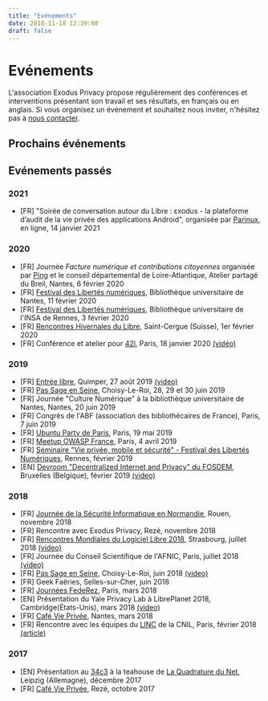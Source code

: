 ```yaml
---
title: "Evénements"
date: 2018-11-18 12:39:00
draft: false
---
```

# Evénements

L'association Exodus Privacy propose régulièrement des conférences et interventions présentant son travail et ses résultats, en français ou en anglais. Si vous organisez un événement et souhaitez nous inviter, n'hésitez pas à [nous contacter](/fr/page/who/).


## Prochains événements


## Evénements passés

### 2021
* [FR] "Soirée de conversation autour du Libre : εxodus - la plateforme d’audit de la vie privée des applications Android", organisée par [Parinux](https://parinux.org/Soiree-de-Conversations-autour-du-Libre-SCL-du-jeudi-14-janvier-2021), en ligne, 14 janvier 2021

### 2020
* [FR] Journée _Facture numérique et contributions citoyennes_ organisée par [Ping](https://www.pingbase.net/) et le conseil départemental de Loire-Atlantique, Atelier partagé du Breil, Nantes, 6 février 2020
* [FR] [Festival des Libertés numériques](https://fdln.insa-rennes.fr/), Bibliothèque universitaire de Nantes, 11 février 2020
* [FR] [Festival des Libertés numériques](https://fdln.insa-rennes.fr/), Bibliothèque universitaire de l'INSA de Rennes, 3 février 2020
* [FR] [Rencontres Hivernales du Libre](https://2020.hivernal.es/), Saint-Cergue (Suisse), 1er février 2020
* [FR] Conférence et atelier pour [42l](https://42l.fr/), Paris, 18 janvier 2020 [(vidéo)](https://video.tedomum.net/videos/watch/2035a814-ecfe-4e67-8b6f-6d4438477efe)

### 2019
* [FR] [Entrée libre](https://www.centredesabeilles.fr/entree-libre/), Quimper, 27 août 2019 [(video)](https://peer.hostux.social/videos/watch/491e4aa0-51d8-460a-a535-a9bbb6a03618)
* [FR] [Pas Sage en Seine](https://passageenseine.fr/), Choisy-Le-Roi, 28, 29 et 30 juin 2019
* [FR] Journée "Culture Numérique" à la bibliothèque universitaire de Nantes, Nantes, 20 juin 2019
* [FR] Congrès de l'ABF (association des bibliothécaires de France), Paris, 7 juin 2019
* [FR] [Ubuntu Party de Paris](https://www.ubuntu-paris.org/), Paris, 19 mai 2019
* [FR] [Meetup OWASP France](https://www.meetup.com/fr-FR/owasp-france/events/259215813/), Paris, 4 avril 2019
* [FR] [Séminaire "Vie privée, mobile et sécurité" - Festival des Libertés Numériques](https://fdln2019.insa-rennes.fr/decrypter/seminaire-vie-privee-mobile-et-securite/), Rennes, février 2019
* [EN] [Devroom "Decentralized Internet and Privacy" du FOSDEM](https://fosdem.org/2019/schedule/track/decentralized_internet_and_privacy/), Bruxelles (Belgique), février 2019 [(video)](https://video.exodus-privacy.eu.org/videos/watch/596cadb2-6055-437a-bd86-3b0e98458ca1)

### 2018
* [FR] [Journée de la Sécurité Informatique en Normandie](http://jsecin.insa-rouen.fr/), Rouen, novembre 2018
* [FR] Rencontre avec Exodus Privacy, Rezé, novembre 2018
* [FR] [Rencontres Mondiales du Logiciel Libre 2018](https://2018.rmll.info/), Strasbourg, juillet 2018 [(video)](http://www.canalc2.tv/video/15194)
* [FR] Journée du Conseil Scientifique de l'AFNIC, Paris, juillet 2018 [(video)](https://www.youtube.com/watch?v=SlibjEJKO6Y&feature=youtu.be#t=6h21m09s)
* [FR] [Pas Sage en Seine](https://passageenseine.fr/), Choisy-Le-Roi, juin 2018 [(video)](http://data.passageenseine.org/2018/exodus-privacy_analyser-comportement-applications-mobiles.webm)
* [FR] Geek Faëries, Selles-sur-Cher, juin 2018
* [FR] [Journées FedeRez](https://www.federez.net/journees/2018/), Paris, mars 2018
* [EN] Présentation du Yale Privacy Lab à LibrePlanet 2018, Cambridge(États-Unis), mars 2018 [(video)](https://media.libreplanet.org/u/libreplanet/m/exposing-hidden-surveillance-in-mobile-apps/)
* [FR] [Café Vie Privée](https://cafevieprivee-nantes.fr/), Nantes, mars 2018
* [FR] Rencontre avec les équipes du [LINC](https://linc.cnil.fr/) de la CNIL, Paris, février 2018 [(article)](/fr/post/retour-sur-notre-rencontre-avec-la-cnil/)

### 2017
* [EN] Présentation au [34c3](https://events.ccc.de/congress/2017/wiki/index.php/Main_Page) à la teahouse de [La Quadrature du Net](https://www.laquadrature.net/), Leipzig (Allemagne), décembre 2017
* [FR] [Café Vie Privée](https://cafevieprivee-nantes.fr/), Rezé, octobre 2017
